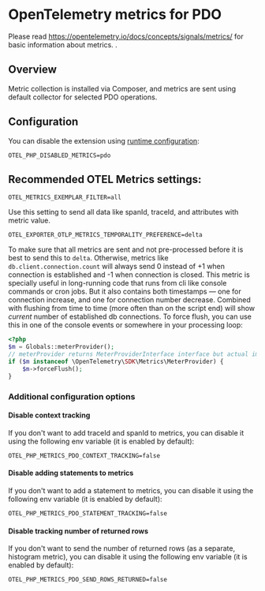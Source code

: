 # OpenTelemetry metrics for PDO

Please read https://opentelemetry.io/docs/concepts/signals/metrics/ for basic information about metrics.
.

## Overview
Metric collection is installed via Composer, and metrics are sent using default collector for selected PDO operations.

## Configuration

You can disable the extension using [runtime configuration](https://opentelemetry.io/docs/instrumentation/php/sdk/#configuration):

```shell
OTEL_PHP_DISABLED_METRICS=pdo
```
               
## Recommended OTEL Metrics settings:

```shell
OTEL_METRICS_EXEMPLAR_FILTER=all
```
Use this setting to send all data like spanId, traceId, and attributes with metric value.

```shell
OTEL_EXPORTER_OTLP_METRICS_TEMPORALITY_PREFERENCE=delta
```
To make sure that all metrics are sent and not pre-processed before it is best to send this to `delta`. Otherwise, metrics like `db.client.connection.count` will always send 0 instead of +1 when connection is established and -1 when connection is closed. This metric is specially useful in long-running code that runs from cli like console commands or cron jobs. But it also contains both timestamps — one for connection increase, and one for connection number decrease. Combined with flushing from time to time (more often than on the script end) will show *current* number of established db connections. To force flush, you can use this in one of the console events or somewhere in your processing loop:  

```php
<?php
$m = Globals::meterProvider();
// meterProvider returns MeterProviderInterface interface but actual implementation has forceFlush method  
if ($m instanceof \OpenTelemetry\SDK\Metrics\MeterProvider) {
    $m->forceFlush();
}
```

### Additional configuration options

#### Disable context tracking

If you don't want to add traceId and spanId to metrics, you can disable it using the following env variable (it is enabled by default):
```shell
OTEL_PHP_METRICS_PDO_CONTEXT_TRACKING=false
```

#### Disable adding statements to metrics

If you don't want to add a statement to metrics, you can disable it using the following env variable (it is enabled by default):
```shell
OTEL_PHP_METRICS_PDO_STATEMENT_TRACKING=false
```

#### Disable tracking number of returned rows

If you don't want to send the number of returned rows (as a separate, histogram metric), you can disable it using the following env variable (it is enabled by default):
```shell
OTEL_PHP_METRICS_PDO_SEND_ROWS_RETURNED=false
```